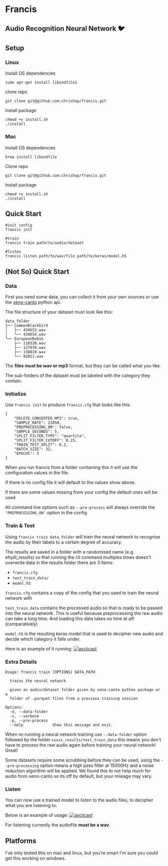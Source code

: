 # Francis
## Audio Recognition Neural Network 🐦

## Setup

### Linux
Install OS dependencies
```
sudo apt-get install libsndfile1
```

clone repo
```
git clone git@github.com:chrishop/francis.git
```

install package
```
chmod +x install.sh
./install
```

### Mac

Install OS dependencies
```
brew install libsndfile
```

Clone repo
```
git clone git@github.com:chrishop/francis.git
```

Install package
```
chmod +x install.sh
./install
```

## Quick Start

```
#init config
francis init

#train
francis train path/to/audio/dataset

#listen
francis listen path/to/wav/file path/to/keras/model.h5
```

## (Not So) Quick Start

### Data
First you need some data, you can collect it from your own sources or use the [xeno-canto](https://github.com/ntivirikin/xeno-canto-py) python api.

The file structure of your dataset must look like this:
```
data_folder
├── CommonBlackbird
│   ├── 434653.wav
│   └── 434654.wav
└── EuropeanRobin
    ├── 118328.wav
    ├── 127078.wav
    ├── 138019.wav
    └── 92011.wav
```

The **files must be wav or mp3** format, but they can be called what you like.

The sub-folders of the dataset must be labeled with the category they contain.


### Initialize
Use `francis init` to produce `francis.cfg` that looks like this:
```
{
    "DELETE_CONVERTED_MP3": true,
    "SAMPLE_RATE": 22050,
    "PREPROCESSING_ON": false,
    "SAMPLE_SECONDS": 5,
    "SPLIT_FILTER_TYPE": "quartile",
    "SPLIT_FILTER_CUTOFF": 0.15,
    "TRAIN_TEST_SPLIT": 0.2,
    "BATCH_SIZE": 32,
    "EPOCHS": 5
}
```

When you run francis from a folder containing this it will use the configuration values in the file.

If there is no config file it will default to the values show above.

If there are some values missing from your config the default ones will be used

All command line options such as `--pre-process` will always override the `"PREPROCESSING_ON"` option in the config


### Train & Test
Using `francis train data_folder` will train the neural network to recognise the audio by their labels to a certain degree of accuracy.

The results are saved in a folder with a randomised name (e.g. ehydi_results) so that running the cli command multiples times doesn't overwrite data
in the results folder there are 3 items:
- `francis.cfg`
- `test_train_data/`
- `model.h5`

`francis.cfg` contains a copy of the config that you used to train the neural network with

`test_train_data` contains the processed audio so that is ready to be passed into the neural network. This is useful because preprocessing the raw audio can take a long time. And loading this data takes no time at all! (comparatively)

`model.h5` is the resulting keras model that is used to decipher new audio and decide which category it falls under.

Here is an example of it running:
[![asciicast](https://asciinema.org/a/HZcKBP7xU9fpZfXkJOxgHuZlu.svg)](https://asciinema.org/a/HZcKBP7xU9fpZfXkJOxgHuZlu)


### Extra Details
```
Usage: francis train [OPTIONS] DATA_PATH

  trains the neural network

  given an audio/dataset folder given by xeno-canto python package or a
  folder of .parquet files from a previous training session

Options:
  -d, --data-folder
  -v, --verbose
  -p, --pre-process
  --help             Show this message and exit.
```

When re-running a neural network training use `--data-folder` option followed by the folder `xxxxx_results/test_train_data` this means you don't have to process the raw audio again before training your neural network! Great!

Some datasets require some scrubbing before they can be used, using the `--pre-processing` option means a high pass filter at 15000Hz and a noise reduction algorithm will be applied. We found this to not help much for audio from xeno-canto so its off by default, but your mileage may vary.

### Listen

You can now use a trained model to listen to the audio files, to decipher what you are listening to.

Below is an example of usage:
[![asciicast](https://asciinema.org/a/kroCpt9oG2cA2fMjpcITSLCSL.svg)](https://asciinema.org/a/kroCpt9oG2cA2fMjpcITSLCSL)

For listening currently the audiofile **must be a wav**.



## Platforms
I've only tested this on mac and linux, but you're smart I'm sure you could get this working on windows.

